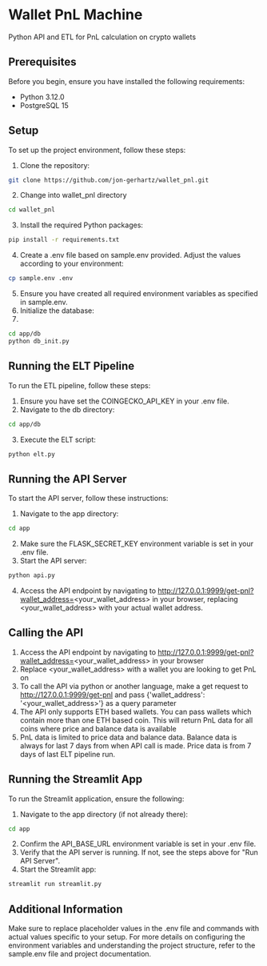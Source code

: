 # Wallet PnL Machine
Python API and ETL for PnL calculation on crypto wallets

## Prerequisites

Before you begin, ensure you have installed the following requirements:
- Python 3.12.0
- PostgreSQL 15

## Setup

To set up the project environment, follow these steps:
1. Clone the repository:

  ```bash
  git clone https://github.com/jon-gerhartz/wallet_pnl.git
```

2. Change into wallet_pnl directory

  ```bash
  cd wallet_pnl
  ```

3. Install the required Python packages:

  ```bash
  pip install -r requirements.txt
  ```

4. Create a .env file based on sample.env provided. Adjust the values according to your environment:

  ```bash
  cp sample.env .env
  ```
5. Ensure you have created all required environment variables as specified in sample.env.
6. Initialize the database:
7. 
  ```bash 
  cd app/db
  python db_init.py
  ```

## Running the ELT Pipeline
To run the ETL pipeline, follow these steps:

1. Ensure you have set the COINGECKO_API_KEY in your .env file.
2. Navigate to the db directory:
   
  ```bash
  cd app/db
  ```

3. Execute the ELT script:

  ```bash
  python elt.py
  ```

## Running the API Server
To start the API server, follow these instructions:

1. Navigate to the app directory:

  ```bash
  cd app
  ```

2. Make sure the FLASK_SECRET_KEY environment variable is set in your .env file.
3. Start the API server:

  ```bash
  python api.py
  ```

4. Access the API endpoint by navigating to http://127.0.0.1:9999/get-pnl?wallet_address=<your_wallet_address> in your browser, replacing <your_wallet_address> with your actual wallet address.

## Calling the API
1. Access the API endpoint by navigating to http://127.0.0.1:9999/get-pnl?wallet_address=<your_wallet_address> in your browser
2. Replace <your_wallet_address> with a wallet you are looking to get PnL on
3. To call the API via python or another language, make a get request to http://127.0.0.1:9999/get-pnl and pass {'wallet_address': '<your_wallet_address>'} as a query parameter
4. The API only supports ETH based wallets. You can pass wallets which contain more than one ETH based coin. This will return PnL data for all coins where price and balance data is available
5. PnL data is limited to price data and balance data. Balance data is always for last 7 days from when API call is made. Price data is from 7 days of last ELT pipeline run. 

## Running the Streamlit App
To run the Streamlit application, ensure the following:

1. Navigate to the app directory (if not already there):

  ```bash
  cd app
  ```

2. Confirm the API_BASE_URL environment variable is set in your .env file.
3. Verify that the API server is running. If not, see the steps above for "Run API Server".
4. Start the Streamlit app:

  ```bash
  streamlit run streamlit.py
  ```

## Additional Information
Make sure to replace placeholder values in the .env file and commands with actual values specific to your setup.
For more details on configuring the environment variables and understanding the project structure, refer to the sample.env file and project documentation.
